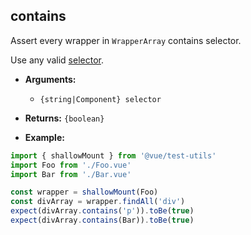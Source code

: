 ## contains

Assert every wrapper in `WrapperArray` contains selector.

Use any valid [selector](../selectors.md).

- **Arguments:**

  - `{string|Component} selector`

- **Returns:** `{boolean}`

- **Example:**

```js
import { shallowMount } from '@vue/test-utils'
import Foo from './Foo.vue'
import Bar from './Bar.vue'

const wrapper = shallowMount(Foo)
const divArray = wrapper.findAll('div')
expect(divArray.contains('p')).toBe(true)
expect(divArray.contains(Bar)).toBe(true)
```
